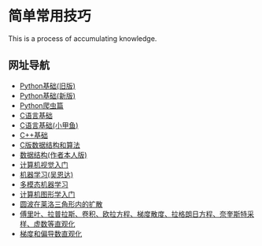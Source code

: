 # 简单常用技巧
This is a process of accumulating knowledge.

网址导航
---
+ [Python基础(旧版)](https://www.bilibili.com/video/BV1xs411Q799)
+ [Python基础(新版)](https://www.bilibili.com/video/BV1c4411e77t)
+ [Python爬虫篇](https://www.bilibili.com/video/BV1wp411o7dz)
+ [C语言基础](https://www.bilibili.com/video/BV1YJ411N7D2)
+ [C语言基础(小甲鱼)](https://www.bilibili.com/video/BV17s411N78s)
+ [C++基础](https://www.bilibili.com/video/BV1et411b73Z)
+ [C版数据结构和算法](https://www.bilibili.com/video/BV1Ws411T7Qk)
+ [数据结构(作者本人版)](https://www.bilibili.com/video/BV1db411Y7Lm)
+ [计算机视觉入门](https://www.bilibili.com/video/BV1nJ411z7fe?from=search&seid=14771143229630785625)
+ [机器学习(吴恩达)](https://www.bilibili.com/video/BV164411b7dx)
+ [多模态机器学习](https://www.bilibili.com/video/BV1Vh411U7e8)
+ [计算机图形学入门](https://www.bilibili.com/video/BV1X7411F744)
+ [圆波在莱洛三角形内的扩散](https://www.bilibili.com/video/BV1th411Y7Sk)
+ [傅里叶、拉普拉斯、卷积、欧拉方程、梯度散度、拉格朗日方程、奈奎斯特采样、虚数等直观化](https://www.bilibili.com/video/BV1kX4y1u7GJ)
+ [梯度和偏导数直观化](https://www.bilibili.com/video/BV1i54y1B7Tk)
